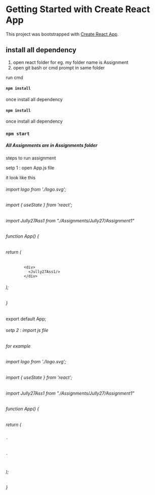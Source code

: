# Getting Started with Create React App

This project was bootstrapped with [Create React App](https://github.com/facebook/create-react-app).

## install all dependency

1. open react folder for eg. my folder name is Assignment
2. open git bash or cmd prompt in same folder

run cmd

#### `npm install`

once install all dependency


#### `npm install`

once install all dependency

### `npm start`

##### All Assignments are in Assignments folder

steps to run assignment

setp 1 : open App.js file

it look like this

###### import logo from './logo.svg';
###### import { useState } from 'react';
###### import Jully27Ass1 from "./Assignments/Jully27/Assignment1"
###### function App() {
######  return (
            <div>
              <Jully27Ass1/>
            </div>
######   );
###### }

 export default App;
###### setp 2 : import js file 

###### for example

###### import logo from './logo.svg';
###### import { useState } from 'react';
###### import Jully27Ass1 from "./Assignments/Jully27/Assignment1"
###### function App() {
######  return (
######    `<div>
######      <Jully27Ass3/>
######    </div>`
######  );
###### }
